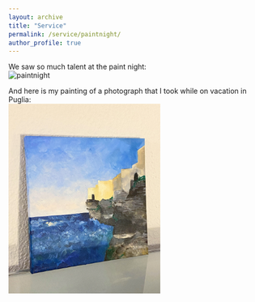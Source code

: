 ```yaml
---
layout: archive
title: "Service"
permalink: /service/paintnight/
author_profile: true
---
```


We saw so much talent at the paint night:
<br>
<img src="/images/paintnight.png" alt="paintnight" width="300"/>

And here is my painting of a photograph that I took while on vacation in Puglia:
<br>
<img src="/images/puglia.JPG" alt="puglia" width="300"/>

